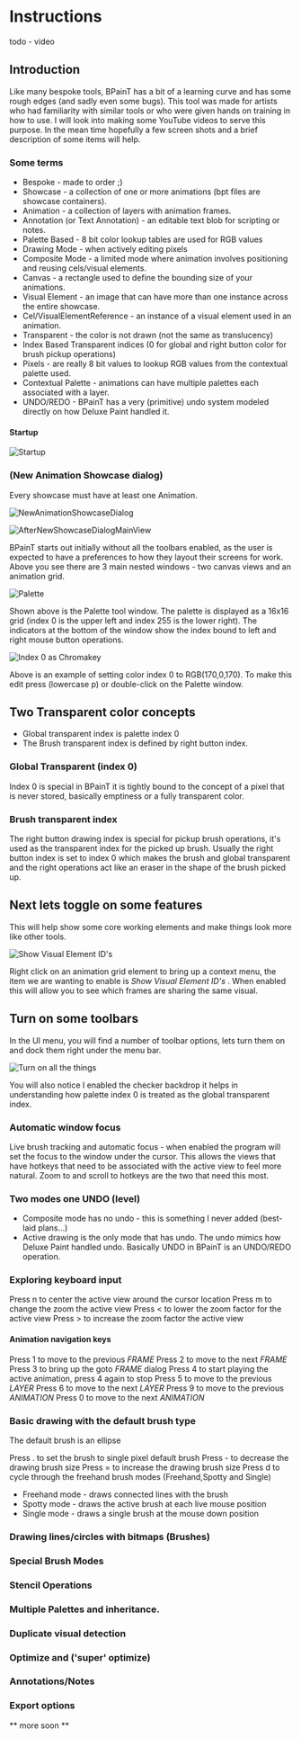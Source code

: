 # Instructions

todo - video 

## Introduction 

Like many bespoke tools, BPainT has a bit of a learning curve and has some rough edges (and sadly even some bugs). This tool was made for artists who had familiarity with similar tools or who were given hands on training in how to use. I will look into making some YouTube videos to serve this purpose. In the mean time hopefully a few screen shots and a brief description of some items will help.

### Some terms

* Bespoke - made to order ;)
* Showcase - a collection of one or more animations (bpt files are showcase containers).
* Animation - a collection of layers with animation frames.
* Annotation (or Text Annotation) - an editable text blob for scripting or notes.
* Palette Based - 8 bit color lookup tables are used for RGB values  
* Drawing Mode - when actively editing pixels
* Composite Mode - a limited mode where animation involves positioning and reusing cels/visual elements.
* Canvas - a rectangle used to define the bounding size of your animations. 
* Visual Element - an image that can have more than one instance across the entire showcase.
* Cel/VisualElementReference - an instance of a visual element used in an animation.
* Transparent - the color is not drawn (not the same as translucency)
* Index Based Transparent indices (0 for global and right button color for brush pickup operations)
* Pixels - are really 8 bit values to lookup RGB values from the contextual palette used.
* Contextual Palette - animations can have multiple palettes each associated with a layer.
* UNDO/REDO - BPainT has a very (primitive) undo system modeled directly on how Deluxe Paint handled it.

#### Startup 

![Startup](https://github.com/lardratboy/BPainT-Preview/raw/master/img/FirstRunScreen.PNG?raw=true)

### (New Animation Showcase dialog)

Every showcase must have at least one Animation.

![NewAnimationShowcaseDialog](https://github.com/lardratboy/BPainT-Preview/raw/master/img/NewAnimationShowcaseDialog.PNG?raw=true)

![AfterNewShowcaseDialogMainView](https://github.com/lardratboy/BPainT-Preview/raw/master/img/AfterNewShowcaseDialogMainView.PNG?raw=true)

BPainT starts out initially without all the toolbars enabled, as the user is expected to have a preferences to how they layout their screens for work. Above you see there are 3 main nested windows - two canvas views and an animation grid. 

![Palette](https://github.com/lardratboy/BPainT-Preview/raw/master/img/PopupPaletteWindow.PNG?raw=true)

Shown above is the Palette tool window. The palette is displayed as a 16x16 grid (index 0 is the upper left and index 255 is the lower right).  The indicators at the bottom of the window show the index bound to left and right mouse button operations.

![Index 0 as Chromakey](https://github.com/lardratboy/BPainT-Preview/raw/master/img/EditColorIndex0ToBeTheEGAMagenta.PNG?raw=true)

Above is an example of setting color index 0 to RGB(170,0,170). To make this edit press (lowercase p) or double-click on the Palette window.

## Two Transparent color concepts

* Global transparent index is palette index 0 
* The Brush transparent index is defined by right button index.

### Global Transparent (index 0)

Index 0 is special in BPainT it is tightly bound to the concept of a pixel that is never stored, basically emptiness or a fully transparent color.

### Brush transparent index 

The right button drawing index is special for pickup brush operations, it's used as the transparent index for the picked up brush. Usually the right button index is set to index 0 which makes the brush and global transparent and the right operations act like an eraser in the shape of the brush picked up. 

## Next lets toggle on some features

This will help show some core working elements and make things look more like other tools.

![Show Visual Element ID's](https://github.com/lardratboy/BPainT-Preview/raw/master/img/ShowVisualElementIDAnimGridContextMenu.PNG?raw=true)

Right click on an animation grid element to bring up a context menu, the item we are wanting to enable is *Show Visual Element ID's* .  When enabled this will allow you to see which frames are sharing the same visual.

## Turn on some toolbars

In the UI menu, you will find a number of toolbar options, lets turn them on and dock them right under the menu bar.

![Turn on all the things](https://github.com/lardratboy/BPainT-Preview/raw/master/img/AllToolBarsDockedAndCheckerboardBG.PNG?raw=true)

You will also notice I enabled the checker backdrop it helps in understanding how palette index 0 is treated as the global transparent index.

### Automatic window focus

Live brush tracking and automatic focus - when enabled the program will set the focus to the window under the cursor. This  allows the views that have hotkeys that need to be associated with the active view to feel more natural.  Zoom to and scroll to hotkeys are the two that need this most.

### Two modes one UNDO (level) 

* Composite mode has no undo - this is something I never added (best-laid plans...)
* Active drawing is the only mode that has undo.  The undo mimics how Deluxe Paint handled undo.  Basically UNDO in BPainT is an UNDO/REDO operation. 

### Exploring keyboard input

Press n to center the active view around the cursor location
Press m to change the zoom the active view
Press < to lower the zoom factor for the active view
Press > to increase the zoom factor the active view

#### Animation navigation keys

Press 1 to move to the previous *FRAME*
Press 2 to move to the next *FRAME*
Press 3 to bring up the goto *FRAME* dialog
Press 4 to start playing the active animation, press 4 again to stop
Press 5 to move to the previous *LAYER*
Press 6 to move to the next *LAYER*
Press 9 to move to the previous *ANIMATION*
Press 0 to move to the next *ANIMATION*

### Basic drawing with the default brush type

The default brush is an ellipse  

Press . to set the brush to single pixel default brush
Press - to decrease the drawing brush size
Press = to increase the drawing brush size
Press d to cycle through the freehand brush modes (Freehand,Spotty and Single)

* Freehand mode - draws connected lines with the brush
* Spotty mode - draws the active brush at each live mouse position 
* Single mode - draws a single brush at the mouse down position

### Drawing lines/circles with bitmaps (Brushes)

### Special Brush Modes

### Stencil Operations

### Multiple Palettes and inheritance. 

### Duplicate visual detection

### Optimize and ('super' optimize)

### Annotations/Notes

### Export options

** more soon **








